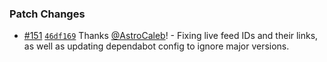 
### Patch Changes

- [#151](https://github.com/SpaceDashboard/space-dashboard/pull/151) [`46df169`](https://github.com/SpaceDashboard/space-dashboard/commit/46df169b81759331da9e41701b0d0d1653703f93) Thanks [@AstroCaleb](https://github.com/AstroCaleb)! - Fixing live feed IDs and their links, as well as updating dependabot config to ignore major versions.

